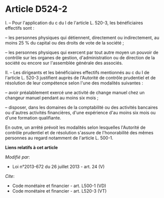 # Article D524-2

I. – Pour l'application du c du I de l'article L. 520-3, les bénéficiaires effectifs sont :

– les personnes physiques qui détiennent, directement ou indirectement, au moins 25 % du capital ou des droits de vote de la
société ;

– les personnes physiques qui exercent par tout autre moyen un pouvoir de contrôle sur les organes de gestion,
d'administration ou de direction de la société ou encore sur l'assemblée générale des associés.

II. – Les dirigeants et les bénéficiaires effectifs mentionnés au c du I de l'article L. 520-3 justifient auprès de
l'Autorité de contrôle prudentiel et de résolution de leur compétence selon l'une des modalités suivantes :

– avoir préalablement exercé une activité de change manuel chez un changeur manuel pendant au moins six mois ;

– disposer, dans les domaines de la comptabilité ou des activités bancaires ou d'autres activités financières, d'une
expérience d'au moins six mois ou d'une formation qualifiante.

En outre, un arrêté prévoit les modalités selon lesquelles l'Autorité de contrôle prudentiel et de résolution s'assure de
l'honorabilité des mêmes personnes au regard notamment de l'article L. 500-1.

**Liens relatifs à cet article**

_Modifié par_:

  - Loi n°2013-672 du 26 juillet 2013 - art. 24 (V)

_Cite_:

  - Code monétaire et financier - art. L500-1 (VD)
  - Code monétaire et financier - art. L520-3 (VT)
